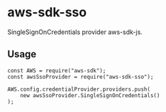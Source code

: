 # aws-sdk-sso

SingleSignOnCredentials provider aws-sdk-js.

## Usage
```
const AWS = require("aws-sdk");
const awsSsoProvider = require("aws-sdk-sso");

AWS.config.credentialProvider.providers.push(
    new awsSsoProvider.SingleSignOnCredentials()
);
``` 

